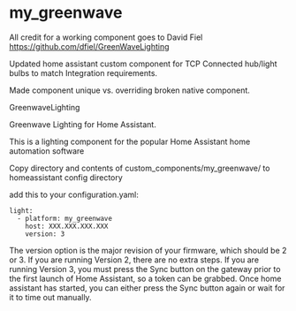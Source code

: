 # my_greenwave

All credit for a working component goes to David Fiel https://github.com/dfiel/GreenWaveLighting

Updated home assistant custom component for TCP Connected hub/light bulbs to match Integration requirements.

Made component unique vs. overriding broken native component.

GreenwaveLighting

Greenwave Lighting for Home Assistant.

This is a lighting component for the popular Home Assistant home automation software

Copy directory and contents of custom_components/my_greenwave/ to homeassistant config directory

add this to your configuration.yaml:
```
light:
  - platform: my_greenwave
    host: XXX.XXX.XXX.XXX
    version: 3
 ```
The version option is the major revision of your firmware, which should be 2 or 3. If you are running Version 2, there are no extra steps. If you are running Version 3, you must press the Sync button on the gateway prior to the first launch of Home Assistant, so a token can be grabbed. Once home assistant has started, you can either press the Sync button again or wait for it to time out manually.
